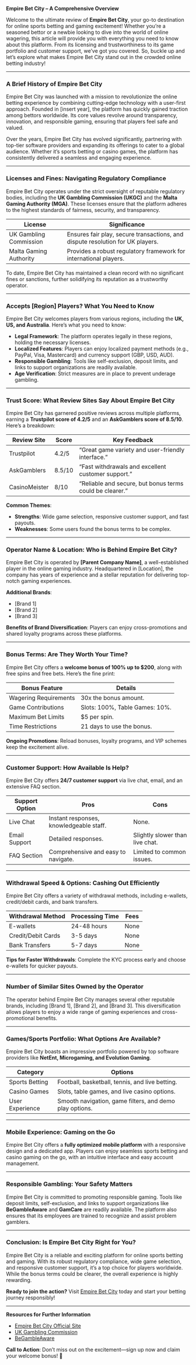 **Empire Bet City – A Comprehensive Overview**  

Welcome to the ultimate review of **Empire Bet City**, your go-to destination for online sports betting and gaming excitement! Whether you’re a seasoned bettor or a newbie looking to dive into the world of online wagering, this article will provide you with everything you need to know about this platform. From its licensing and trustworthiness to its game portfolio and customer support, we’ve got you covered. So, buckle up and let’s explore what makes Empire Bet City stand out in the crowded online betting industry!  

---

### **A Brief History of Empire Bet City**  
Empire Bet City was launched with a mission to revolutionize the online betting experience by combining cutting-edge technology with a user-first approach. Founded in [insert year], the platform has quickly gained traction among bettors worldwide. Its core values revolve around transparency, innovation, and responsible gaming, ensuring that players feel safe and valued.  

Over the years, Empire Bet City has evolved significantly, partnering with top-tier software providers and expanding its offerings to cater to a global audience. Whether it’s sports betting or casino games, the platform has consistently delivered a seamless and engaging experience.  

---

### **Licenses and Fines: Navigating Regulatory Compliance**  
Empire Bet City operates under the strict oversight of reputable regulatory bodies, including the **UK Gambling Commission (UKGC)** and the **Malta Gaming Authority (MGA)**. These licenses ensure that the platform adheres to the highest standards of fairness, security, and transparency.  

| **License**          | **Significance**                                                                 |
|----------------------|---------------------------------------------------------------------------------|
| UK Gambling Commission | Ensures fair play, secure transactions, and dispute resolution for UK players. |
| Malta Gaming Authority | Provides a robust regulatory framework for international players.             |

To date, Empire Bet City has maintained a clean record with no significant fines or sanctions, further solidifying its reputation as a trustworthy operator.  

---

### **Accepts [Region] Players? What You Need to Know**  
Empire Bet City welcomes players from various regions, including the **UK, US, and Australia**. Here’s what you need to know:  

- **Legal Framework**: The platform operates legally in these regions, holding the necessary licenses.  
- **Localized Features**: Players can enjoy localized payment methods (e.g., PayPal, Visa, Mastercard) and currency support (GBP, USD, AUD).  
- **Responsible Gambling**: Tools like self-exclusion, deposit limits, and links to support organizations are readily available.  
- **Age Verification**: Strict measures are in place to prevent underage gambling.  

---

### **Trust Score: What Review Sites Say About Empire Bet City**  
Empire Bet City has garnered positive reviews across multiple platforms, earning a **Trustpilot score of 4.2/5** and an **AskGamblers score of 8.5/10**. Here’s a breakdown:  

| **Review Site** | **Score** | **Key Feedback**                                                                 |
|-----------------|-----------|---------------------------------------------------------------------------------|
| Trustpilot      | 4.2/5     | “Great game variety and user-friendly interface.”                               |
| AskGamblers     | 8.5/10    | “Fast withdrawals and excellent customer support.”                              |
| CasinoMeister   | 8/10      | “Reliable and secure, but bonus terms could be clearer.”                        |

**Common Themes**:  
- **Strengths**: Wide game selection, responsive customer support, and fast payouts.  
- **Weaknesses**: Some users found the bonus terms to be complex.  

---

### **Operator Name & Location: Who is Behind Empire Bet City?**  
Empire Bet City is operated by **[Parent Company Name]**, a well-established player in the online gaming industry. Headquartered in [Location], the company has years of experience and a stellar reputation for delivering top-notch gaming experiences.  

**Additional Brands**:  
- [Brand 1]  
- [Brand 2]  
- [Brand 3]  

**Benefits of Brand Diversification**: Players can enjoy cross-promotions and shared loyalty programs across these platforms.  

---

### **Bonus Terms: Are They Worth Your Time?**  
Empire Bet City offers a **welcome bonus of 100% up to $200**, along with free spins and free bets. Here’s the fine print:  

| **Bonus Feature**        | **Details**                                                                 |
|--------------------------|-----------------------------------------------------------------------------|
| Wagering Requirements    | 30x the bonus amount.                                                      |
| Game Contributions        | Slots: 100%, Table Games: 10%.                                             |
| Maximum Bet Limits        | $5 per spin.                                                               |
| Time Restrictions         | 21 days to use the bonus.                                                  |

**Ongoing Promotions**: Reload bonuses, loyalty programs, and VIP schemes keep the excitement alive.  

---

### **Customer Support: How Available Is Help?**  
Empire Bet City offers **24/7 customer support** via live chat, email, and an extensive FAQ section.  

| **Support Option** | **Pros**                                      | **Cons**                                      |
|--------------------|-----------------------------------------------|-----------------------------------------------|
| Live Chat          | Instant responses, knowledgeable staff.      | None.                                         |
| Email Support      | Detailed responses.                          | Slightly slower than live chat.               |
| FAQ Section        | Comprehensive and easy to navigate.          | Limited to common issues.                     |

---

### **Withdrawal Speed & Options: Cashing Out Efficiently**  
Empire Bet City offers a variety of withdrawal methods, including e-wallets, credit/debit cards, and bank transfers.  

| **Withdrawal Method** | **Processing Time** | **Fees** |
|-----------------------|---------------------|----------|
| E-wallets             | 24-48 hours         | None     |
| Credit/Debit Cards    | 3-5 days            | None     |
| Bank Transfers        | 5-7 days            | None     |

**Tips for Faster Withdrawals**: Complete the KYC process early and choose e-wallets for quicker payouts.  

---

### **Number of Similar Sites Owned by the Operator**  
The operator behind Empire Bet City manages several other reputable brands, including [Brand 1], [Brand 2], and [Brand 3]. This diversification allows players to enjoy a wide range of gaming experiences and cross-promotional benefits.  

---

### **Games/Sports Portfolio: What Options Are Available?**  
Empire Bet City boasts an impressive portfolio powered by top software providers like **NetEnt, Microgaming, and Evolution Gaming**.  

| **Category**       | **Options**                                                                 |
|--------------------|-----------------------------------------------------------------------------|
| Sports Betting     | Football, basketball, tennis, and live betting.                            |
| Casino Games       | Slots, table games, and live casino options.                               |
| User Experience    | Smooth navigation, game filters, and demo play options.                    |

---

### **Mobile Experience: Gaming on the Go**  
Empire Bet City offers a **fully optimized mobile platform** with a responsive design and a dedicated app. Players can enjoy seamless sports betting and casino gaming on the go, with an intuitive interface and easy account management.  

---

### **Responsible Gambling: Your Safety Matters**  
Empire Bet City is committed to promoting responsible gaming. Tools like deposit limits, self-exclusion, and links to support organizations like **BeGambleAware** and **GamCare** are readily available. The platform also ensures that its employees are trained to recognize and assist problem gamblers.  

---

### **Conclusion: Is Empire Bet City Right for You?**  
Empire Bet City is a reliable and exciting platform for online sports betting and gaming. With its robust regulatory compliance, wide game selection, and responsive customer support, it’s a top choice for players worldwide. While the bonus terms could be clearer, the overall experience is highly rewarding.  

**Ready to join the action?** Visit [Empire Bet City](https://www.empirecitybets.com) today and start your betting journey responsibly!  

---

**Resources for Further Information**  
- [Empire Bet City Official Site](https://www.empirecitybets.com)  
- [UK Gambling Commission](https://www.gamblingcommission.gov.uk)  
- [BeGambleAware](https://www.begambleaware.org)  

**Call to Action**: Don’t miss out on the excitement—sign up now and claim your welcome bonus! 🎉